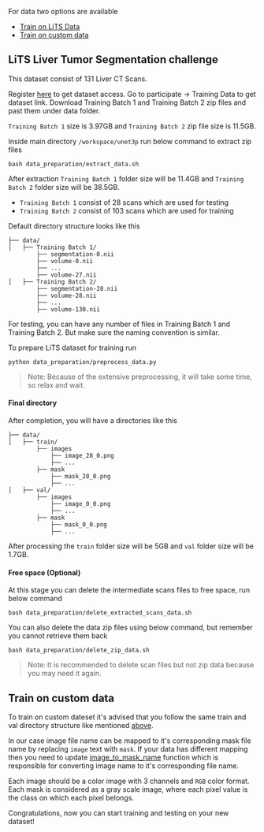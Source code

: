 For data two options are available

- [Train on LiTS Data](#lits-liver-tumor-segmentation-challenge)
- [Train on custom data](#train-on-custom-data)

## LiTS Liver Tumor Segmentation challenge

This dataset consist of 131 Liver CT Scans.

Register [here](https://competitions.codalab.org/competitions/17094) to get dataset access.
Go to participate &rarr; Training Data to get dataset link.
Download Training Batch 1 and Training Batch 2 zip files and past them under data folder.

`Training Batch 1` size is 3.97GB and `Training Batch 2` zip file size is 11.5GB.

Inside main directory `/workspace/unet3p` run below command to extract zip files

```shell
bash data_preparation/extract_data.sh
```

After extraction `Training Batch 1` folder size will be 11.4GB and `Training Batch 2` folder size will be 38.5GB.

- `Training Batch 1` consist of 28 scans which are used for testing
- `Training Batch 2` consist of 103 scans which are used for training

Default directory structure looks like this

    ├── data/
    │   ├── Training Batch 1/
            ├── segmentation-0.nii
            ├── volume-0.nii
            ├── ...
            ├── volume-27.nii
    │   ├── Training Batch 2/
            ├── segmentation-28.nii
            ├── volume-28.nii
            ├── ...
            ├── volume-130.nii

For testing, you can have any number of files in Training Batch 1 and Training Batch 2. But make sure the naming
convention is similar.

To prepare LiTS dataset for training run

```
python data_preparation/preprocess_data.py
```

> Note: Because of the extensive preprocessing, it will take some time, so relax and wait.

#### Final directory

After completion, you will have a directories like this

    ├── data/
    │   ├── train/
            ├── images
                ├── image_28_0.png
                ├── ...
            ├── mask
                ├── mask_28_0.png
                ├── ...
    │   ├── val/
            ├── images
                ├── image_0_0.png
                ├── ...
            ├── mask
                ├── mask_0_0.png
                ├── ...

After processing the `train` folder size will be 5GB and `val` folder size will be 1.7GB.

#### Free space (Optional)

At this stage you can delete the intermediate scans files to free space, run below command

```shell
bash data_preparation/delete_extracted_scans_data.sh
```

You can also delete the data zip files using below command, but remember you cannot retrieve them back

```shell
bash data_preparation/delete_zip_data.sh
```

> Note: It is recommended to delete scan files but not zip data because you may need it again.

## Train on custom data

To train on custom dateset it's advised that you follow the same train and val directory structure like
mentioned [above](#final-directory).

In our case image file name can be mapped to it's corresponding mask file name by replacing `image` text with `mask`. If
your data has different mapping then you need to update [image_to_mask_name](/utils/images_utils.py#L63) function which
is responsible for converting image name to it's corresponding file name.

Each image should be a color image with 3 channels and `RGB` color format. Each mask is considered as a gray scale
image, where each pixel value is the class on which each pixel belongs.

Congratulations, now you can start training and testing on your new dataset!